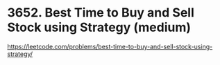 # 3652. Best Time to Buy and Sell Stock using Strategy (medium)

https://leetcode.com/problems/best-time-to-buy-and-sell-stock-using-strategy/
